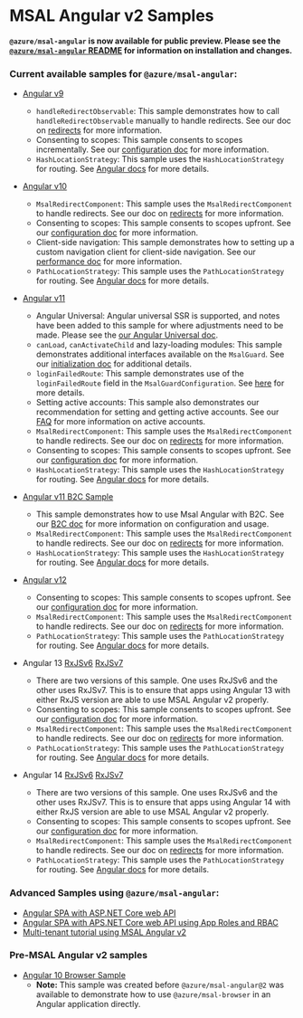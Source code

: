 # MSAL Angular v2 Samples

**`@azure/msal-angular` is now available for public preview. Please see the [`@azure/msal-angular` README](https://github.com/AzureAD/microsoft-authentication-library-for-js/tree/dev/lib/msal-angular) for information on installation and changes.** 

### Current available samples for `@azure/msal-angular`:

* [Angular v9](https://github.com/AzureAD/microsoft-authentication-library-for-js/tree/dev/samples/msal-angular-v2-samples/angular9-v2-sample-app)
    * `handleRedirectObservable`: This sample demonstrates how to call `handleRedirectObservable` manually to handle redirects. See our doc on [redirects](https://github.com/AzureAD/microsoft-authentication-library-for-js/blob/dev/lib/msal-angular/docs/v2-docs/redirects.md) for more information. 
    * Consenting to scopes: This sample consents to scopes incrementally. See our [configuration doc](https://github.com/AzureAD/microsoft-authentication-library-for-js/tree/dev/lib/msal-angular/docs/v2-docs/configuration.md) for more information.
    * `HashLocationStrategy`: This sample uses the `HashLocationStrategy` for routing. See [Angular docs](https://angular.io/guide/router#locationstrategy-and-browser-url-styles) for more details.

* [Angular v10](https://github.com/AzureAD/microsoft-authentication-library-for-js/tree/dev/samples/msal-angular-v2-samples/angular10-sample-app)
    * `MsalRedirectComponent`: This sample uses the `MsalRedirectComponent` to handle redirects. See our doc on [redirects](https://github.com/AzureAD/microsoft-authentication-library-for-js/blob/dev/lib/msal-angular/docs/v2-docs/redirects.md) for more information.
    * Consenting to scopes: This sample consents to scopes upfront. See our [configuration doc](https://github.com/AzureAD/microsoft-authentication-library-for-js/tree/dev/lib/msal-angular/docs/v2-docs/configuration.md) for more information.
    * Client-side navigation: This sample demonstrates how to setting up a custom navigation client for client-side navigation. See our [performance doc](https://github.com/AzureAD/microsoft-authentication-library-for-js/tree/dev/lib/msal-angular/docs/v2-docs/performance.md) for more information.
    * `PathLocationStrategy`: This sample uses the `PathLocationStrategy` for routing. See [Angular docs](https://angular.io/guide/router#locationstrategy-and-browser-url-styles) for more details.

* [Angular v11](https://github.com/AzureAD/microsoft-authentication-library-for-js/tree/dev/samples/msal-angular-v2-samples/angular11-sample-app)
    * Angular Universal: Angular universal SSR is supported, and notes have been added to this sample for where adjustments need to be made. Please see the [our Angular Universal doc](https://github.com/AzureAD/microsoft-authentication-library-for-js/tree/dev/lib/msal-angular/docs/v2-docs/angular-universal.md).
    * `canLoad`, `canActivateChild` and lazy-loading modules: This sample demonstrates additional interfaces available on the `MsalGuard`. See our [initialization doc](https://github.com/AzureAD/microsoft-authentication-library-for-js/blob/dev/lib/msal-angular/docs/v2-docs/initialization.md#secure-the-routes-in-your-application) for additional details.
    * `loginFailedRoute`: This sample demonstrates use of the `loginFailedRoute` field in the `MsalGuardConfiguration`. See [here](https://github.com/AzureAD/microsoft-authentication-library-for-js/blob/dev/lib/msal-angular/docs/v2-docs/1.x-2.x-upgrade-guide.md#msal-guard) for more details.
    * Setting active accounts: This sample also demonstrates our recommendation for setting and getting active accounts. See our [FAQ](https://github.com/AzureAD/microsoft-authentication-library-for-js/blob/dev/lib/msal-angular/docs/FAQ.md#how-do-i-get-and-set-active-accounts) for more information on active accounts.
    * `MsalRedirectComponent`: This sample uses the `MsalRedirectComponent` to handle redirects. See our doc on [redirects](https://github.com/AzureAD/microsoft-authentication-library-for-js/blob/dev/lib/msal-angular/docs/v2-docs/redirects.md) for more information.
    * Consenting to scopes: This sample consents to scopes upfront. See our [configuration doc](https://github.com/AzureAD/microsoft-authentication-library-for-js/tree/dev/lib/msal-angular/docs/v2-docs/configuration.md) for more information.
    * `HashLocationStrategy`: This sample uses the `HashLocationStrategy` for routing. See [Angular docs](https://angular.io/guide/router#locationstrategy-and-browser-url-styles) for more details.

* [Angular v11 B2C Sample](https://github.com/AzureAD/microsoft-authentication-library-for-js/tree/dev/samples/msal-angular-v2-samples/angular11-b2c-sample)
    * This sample demonstrates how to use Msal Angular with B2C. See our [B2C doc](https://github.com/AzureAD/microsoft-authentication-library-for-js/blob/dev/lib/msal-browser/docs/working-with-b2c.md) for more information on configuration and usage.
    * `MsalRedirectComponent`: This sample uses the `MsalRedirectComponent` to handle redirects. See our doc on [redirects](https://github.com/AzureAD/microsoft-authentication-library-for-js/blob/dev/lib/msal-angular/docs/v2-docs/redirects.md) for more information.
    * `HashLocationStrategy`: This sample uses the `HashLocationStrategy` for routing. See [Angular docs](https://angular.io/guide/router#locationstrategy-and-browser-url-styles) for more details.

* [Angular v12](https://github.com/AzureAD/microsoft-authentication-library-for-js/tree/dev/samples/msal-angular-v2-samples/angular12-sample-app)
    * Consenting to scopes: This sample consents to scopes upfront. See our [configuration doc](https://github.com/AzureAD/microsoft-authentication-library-for-js/tree/dev/lib/msal-angular/docs/v2-docs/configuration.md) for more information.
    * `MsalRedirectComponent`: This sample uses the `MsalRedirectComponent` to handle redirects. See our doc on [redirects](https://github.com/AzureAD/microsoft-authentication-library-for-js/blob/dev/lib/msal-angular/docs/v2-docs/redirects.md) for more information.
    * `PathLocationStrategy`: This sample uses the `PathLocationStrategy` for routing. See [Angular docs](https://angular.io/guide/router#locationstrategy-and-browser-url-styles) for more details.

* Angular 13 [RxJSv6](https://github.com/AzureAD/microsoft-authentication-library-for-js/tree/dev/samples/msal-angular-v2-samples/angular13-rxjs6-sample-app) [RxJSv7](https://github.com/AzureAD/microsoft-authentication-library-for-js/tree/dev/samples/msal-angular-v2-samples/angular13-rxjs7-sample-app)
    * There are two versions of this sample. One uses RxJSv6 and the other uses RxJSv7. This is to ensure that apps using Angular 13 with either RxJS version are able to use MSAL Angular v2 properly.
    * Consenting to scopes: This sample consents to scopes upfront. See our [configuration doc](https://github.com/AzureAD/microsoft-authentication-library-for-js/tree/dev/lib/msal-angular/docs/v2-docs/configuration.md) for more information.
    * `MsalRedirectComponent`: This sample uses the `MsalRedirectComponent` to handle redirects. See our doc on [redirects](https://github.com/AzureAD/microsoft-authentication-library-for-js/blob/dev/lib/msal-angular/docs/v2-docs/redirects.md) for more information.
    * `PathLocationStrategy`: This sample uses the `PathLocationStrategy` for routing. See [Angular docs](https://angular.io/guide/router#locationstrategy-and-browser-url-styles) for more details.

* Angular 14 [RxJSv6](https://github.com/AzureAD/microsoft-authentication-library-for-js/tree/dev/samples/msal-angular-v2-samples/angular14-rxjs6-sample-app) [RxJSv7](https://github.com/AzureAD/microsoft-authentication-library-for-js/tree/dev/samples/msal-angular-v2-samples/angular14-rxjs7-sample-app)
    * There are two versions of this sample. One uses RxJSv6 and the other uses RxJSv7. This is to ensure that apps using Angular 14 with either RxJS version are able to use MSAL Angular v2 properly.
    * Consenting to scopes: This sample consents to scopes upfront. See our [configuration doc](https://github.com/AzureAD/microsoft-authentication-library-for-js/tree/dev/lib/msal-angular/docs/v2-docs/configuration.md) for more information.
    * `MsalRedirectComponent`: This sample uses the `MsalRedirectComponent` to handle redirects. See our doc on [redirects](https://github.com/AzureAD/microsoft-authentication-library-for-js/blob/dev/lib/msal-angular/docs/v2-docs/redirects.md) for more information.
    * `PathLocationStrategy`: This sample uses the `PathLocationStrategy` for routing. See [Angular docs](https://angular.io/guide/router#locationstrategy-and-browser-url-styles) for more details.

### Advanced Samples using `@azure/msal-angular`:
* [Angular SPA with ASP.NET Core web API](https://github.com/Azure-Samples/ms-identity-javascript-angular-tutorial/tree/main/3-Authorization-II/1-call-api)
* [Angular SPA with APS.NET Core web API using App Roles and RBAC](https://github.com/Azure-Samples/ms-identity-javascript-angular-tutorial/tree/main/5-AccessControl/1-call-api-roles)
* [Multi-tenant tutorial using MSAL Angular v2](https://github.com/Azure-Samples/ms-identity-javascript-angular-tutorial/tree/main/6-Multitenancy/1-call-api-mt)

### Pre-MSAL Angular v2 samples

* [Angular 10 Browser Sample](https://github.com/AzureAD/microsoft-authentication-library-for-js/tree/dev/samples/msal-angular-v2-samples/angular10-browser-sample)
    * **Note:** This sample was created before `@azure/msal-angular@2` was available to demonstrate how to use `@azure/msal-browser` in an Angular application directly.
